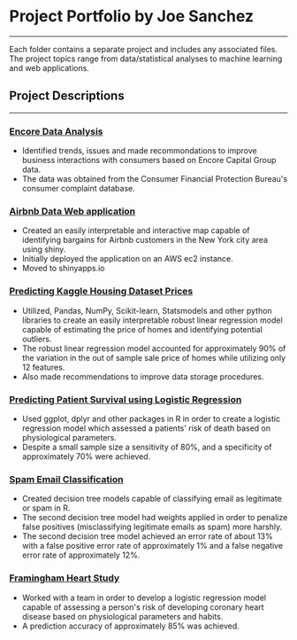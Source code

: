 # Project Portfolio by Joe Sanchez
___ 
Each folder contains a separate project and includes any associated files. The project topics range from data/statistical analyses to machine learning and web applications. 


## Project Descriptions 
___ 
### [Encore Data Analysis](https://github.com/jsanchez9182/portfolio-projects/blob/master/encore-data-analysis/debt_data_analysis.ipynb)
* Identified trends, issues and made recommondations to improve business interactions with consumers based on Encore Capital Group data.
* The data was obtained from the Consumer Financial Protection Bureau's consumer complaint database.

### [Airbnb Data Web application](https://jsanchez2393.shinyapps.io/airbnb-data-webapp/)
* Created an easily interpretable and interactive map capable of identifying bargains for Airbnb customers in the New York city area using shiny.
* Initially deployed the application on an AWS ec2 instance.
* Moved to shinyapps.io

### [Predicting Kaggle Housing Dataset Prices](https://github.com/jsanchez9182/portfolio-projects/blob/master/predicting-house-prices/kaggle_house_prices.ipynb)
* Utilized, Pandas, NumPy, Scikit-learn, Statsmodels and other python libraries to create an easily interpretable robust linear regression model capable of estimating the price of homes and identifying potential outliers.
* The robust linear regression model accounted for approximately 90% of the variation in the out of sample sale price of homes while utilizing only 12 features.
* Also made recommendations to improve data storage procedures.

### [Predicting Patient Survival using Logistic Regression](https://github.com/jsanchez9182/portfolio-projects/blob/master/predicting-patient-survival/predicting-patient-survival.pdf)
* Used ggplot, dplyr and other packages in R in order to create a logistic regression model which assessed a patients' risk of death based on physiological parameters. 
* Despite a small sample size a sensitivity of 80%, and a specificity of approximately 70% were achieved. 

### [Spam Email Classification](https://github.com/jsanchez9182/portfolio-projects/blob/master/spam_email_classification/spam_email_classification.pdf)
* Created decision tree models capable of classifying email as legitimate or spam in R. 
* The second decision tree model had weights applied in order to penalize false positives (misclassifying legitimate emails as spam) more harshly.
* The second decision tree model achieved an error rate of about 13% with a false positive error rate of approximately 1% and a false negative error rate of approximately 12%. 

### [Framingham Heart Study](https://github.com/jsanchez9182/portfolio-projects/blob/master/framingham-heart-study/Framingham_heart_study.docx)
* Worked with a team in order to develop a logistic regression model capable of assessing a person's risk of developing coronary heart disease based on physiological parameters and habits. 
* A prediction accuracy of approximately 85% was achieved.
